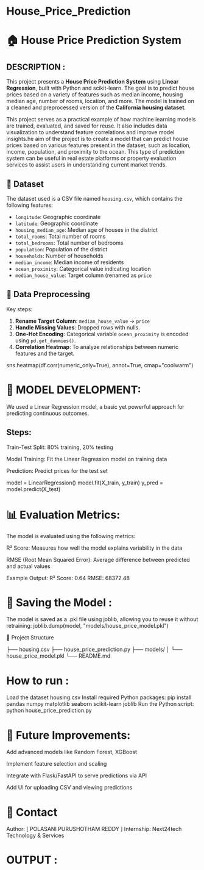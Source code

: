 # House_Price_Prediction

# 🏠 House Price Prediction System

## DESCRIPTION :

This project presents a **House Price Prediction System** using **Linear Regression**, built with Python and scikit-learn. The goal is to predict house prices based on a variety of features such as median income, housing median age, number of rooms, location, and more. The model is trained on a cleaned and preprocessed version of the **California housing dataset**.

This project serves as a practical example of how machine learning models are trained, evaluated, and saved for reuse. It also includes data visualization to understand feature correlations and improve model insights.he aim of the project is to create a  model that can predict house prices based on various features present in the dataset, such as location, income, population, and proximity to the ocean. This type of prediction system can be useful in real estate platforms or property evaluation services to assist users in understanding current market trends.


## 📂 Dataset

The dataset used is a CSV file named `housing.csv`, which contains the following features:

- `longitude`: Geographic coordinate
- `latitude`: Geographic coordinate
- `housing_median_age`: Median age of houses in the district
- `total_rooms`: Total number of rooms
- `total_bedrooms`: Total number of bedrooms
- `population`: Population of the district
- `households`: Number of households
- `median_income`: Median income of residents
- `ocean_proximity`: Categorical value indicating location
- `median_house_value`: Target column (renamed as `price`



## 🧼 Data Preprocessing

Key steps:

1. **Rename Target Column**: `median_house_value` → `price`
2. **Handle Missing Values**: Dropped rows with nulls.
3. **One-Hot Encoding**: Categorical variable `ocean_proximity` is encoded using `pd.get_dummies()`.
4. **Correlation Heatmap**: To analyze relationships between numeric features and the target.

sns.heatmap(df.corr(numeric_only=True), annot=True, cmap="coolwarm")

#  🧠 MODEL DEVELOPMENT:
We used a Linear Regression model, a basic yet powerful approach for predicting continuous outcomes.

## Steps:
Train-Test Split: 80% training, 20% testing

Model Training: Fit the Linear Regression model on training data

Prediction: Predict prices for the test set

model = LinearRegression()
model.fit(X_train, y_train)
y_pred = model.predict(X_test)

# 📊 Evaluation Metrics:

The model is evaluated using the following metrics:

R² Score: Measures how well the model explains variability in the data

RMSE (Root Mean Squared Error): Average difference between predicted and actual values

Example Output:
R² Score: 0.64
RMSE: 68372.48


# 💾 Saving the Model :
The model is saved as a .pkl file using joblib, allowing you to reuse it without retraining:
joblib.dump(model, "models/house_price_model.pkl")


📁 Project Structure


├── housing.csv
├── house_price_prediction.py
├── models/
│   └── house_price_model.pkl
└── README.md

# How to run :
Load the dataset housing.csv
Install required Python packages:
pip install pandas numpy matplotlib seaborn scikit-learn joblib
Run the Python script:
python house_price_prediction.py

# 🚀 Future Improvements:
Add advanced models like Random Forest, XGBoost

Implement feature selection and scaling

Integrate with Flask/FastAPI to serve predictions via API

Add UI for uploading CSV and viewing predictions


# 🙋 Contact
Author: [ POLASANI PURUSHOTHAM REDDY ]
Internship: Next24tech Technology & Services

# OUTPUT : 

